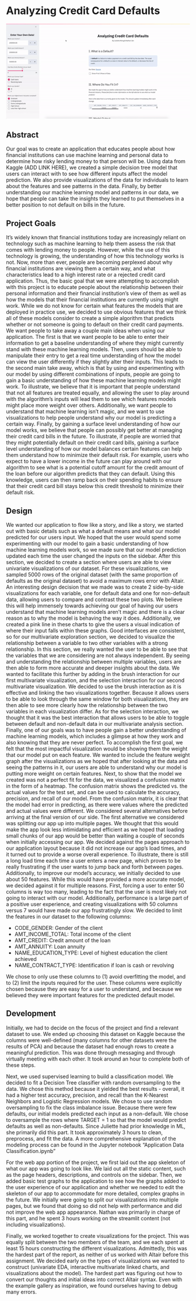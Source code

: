 # Analyzing Credit Card Defaults

![](app.gif)

## Abstract
Our goal was to create an application that educates people about how financial institutions can use machine learning and personal data to determine how risky lending money to that person will be. Using data from Kaggle (ADD LINK HERE), we created a simple decision tree model that users can interact with to see how different inputs affect the model prediction. We also provide visualizations of the data for individuals to learn about the features and see patterns in the data. Finally, by better understanding our machine learning model and patterns in our data, we hope that people can take the insights they learned to put themselves in a better position to not default on bills in the future. 

## Project Goals
It’s widely known that financial institutions today are increasingly reliant on technology such as machine learning to help them assess the risk that comes with lending money to people. However, while the use of this technology is growing, the understanding of how this technology works is not. Now, more than ever, people are becoming perplexed about why financial institutions are viewing them a certain way, and what characteristics lead to a high interest rate or a rejected credit card application. 
Thus, the basic goal that we were attempting to accomplish with this project is to educate people about the relationship between their personal information and their financial institution’s view of them as well as how the models that their financial institutions are currently using might work. While we do not know for certain what features the models that are deployed in practice use, we decided to use obvious features that we think all of these models consider to create a simple algorithm that predicts whether or not someone is going to default on their credit card payments. 
We want people to take away a couple main ideas when using our application. The first is that we want people to be able to enter their information to get a baseline understanding of where they might currently stand with these machine learning models. Then, users should be able to manipulate their entry to get a real time understanding of how the model can view the user differently if they slightly alter their inputs. 
This leads to the second main take away, which is that by using and experimenting with our model by using different combinations of inputs, people are going to gain a basic understanding of how these machine learning models might work. To illustrate, we believe that it is important that people understand that not all features are treated equally, and allowing the user to play around with the algorithm’s inputs will lead them to see which features models might place more weight over others. Additionally, we want people to understand that machine learning isn’t magic, and we want to use visualizations to help people understand why our model is predicting a certain way.
Finally, by gaining a surface level understanding of how our model works, we believe that people can possibly get better at managing their credit card bills in the future. To illustrate, if people are worried that they might potentially default on their credit card bills, gaining a surface level understanding of how our model balances certain features can help them understand how to minimize their default risk. For example, users who expect to have a lower income in the future can play around with our algorithm to see what is a potential cutoff amount for the credit amount of the loan before our algorithm predicts that they can default. Using this knowledge, users can then ramp back on their spending habits to ensure that their credit card bill stays below this credit threshold to minimize their default risk. 

## Design
We wanted our application to flow like a story, and like a story, we started out with basic details such as what a default means and what our model predicted for our users input. We hoped that the user would spend some experimenting with our model to gain a basic understanding of how machine learning models work, so we made sure that our model prediction updated each time the user changed the inputs on the sidebar.
After this section, we decided to create a section where users are able to view univariate visualizations of our dataset. For these visualizations, we sampled 5000 rows of the original dataset (with the same proportion of defaults as the original dataset) to avoid a maximum rows error with Altair. An interesting design decision that we made was to create 2 side-by-side visualizations for each variable, one for default data and one for non-default data, allowing users to compare and contrast these two plots. We believe this will help immensely towards achieving our goal of having our users understand that machine learning models aren’t magic and there is a clear reason as to why the model is behaving the way it does. Additionally, we created a pink line in these charts to give the users a visual indication of where their input falls within these graphs. 
Good interfaces are consistent, so for our multivariate exploration section, we decided to visualize the relationship between a variable to two other variables with a strong relationship. In this section, we really wanted the user to be able to see that the variables that we are considering are not always independent. By seeing and understanding the relationship between multiple variables, users are then able to form more accurate and deeper insights about the data. We wanted to facilitate this further by adding in the brush interaction for our first multivariate visualization, and the selection interaction for our second multivariate visualization. We decided to use the brush interaction as it is effective and linking the two visualizations together. Because it allows users to be able to look through the same window for both visualizations, they are then able to see more clearly how the relationship between the two variables in each visualization differ. As for the selection interaction, we thought that it was the best interaction that allows users to be able to toggle between default and non-default data in our multivariate analysis section. 
Finally, one of our goals was to have people gain a better understanding of machine learning models, which includes a glimpse at how they work and also knowing that they are never perfect. To accomplish the first goal, we felt that the most impactful visualization would be showing them the weight that our model put on each feature. We wanted to include the feature weight graph after the visualizations as we hoped that after looking at the data and seeing the patterns in it, our users are able to understand why our model is putting more weight on certain features. Next, to show that the model we created was not a perfect fit for the data, we visualized a confusion matrix in the form of a heatmap. The confusion matrix shows the predicted vs. the actual values for the test set, and can be used to calculate the accuracy, precision, and recall of our model. From the confusion matrix, it is clear that the model had error in predicting, as there were values where the predicted and actual values were different.
We considered several alternatives before arriving at the final version of our side. The first alternative we considered was splitting our app up into multiple pages. We thought that this would make the app look less intimidating and efficient as we hoped that loading small chunks of our app would be better than waiting a couple of seconds when initially accessing our app. We decided against the pages approach to our application layout because it did not increase our app’s load times, and it turned out to provide a worse overall experience. To illustrate, there is still a long load time each time a user enters a new page, which proves to be really frustrating if the user wants to jump back and forth between pages. Additionally, to improve our model’s accuracy, we initially decided to use about 50 features. While this would have provided a more accurate model, we decided against it for multiple reasons. First, forcing a user to enter 50 columns is way too many, leading to the fact that the user is most likely not going to interact with our model. Additionally, performance is a large part of a positive user experience, and creating visualizations with 50 columns versus 7 would have made our app frustratingly slow. We decided to limit the features in our dataset to the following columns: 

- CODE_GENDER: Gender of the client
- AMT_INCOME_TOTAL: Total income of the client
- AMT_CREDIT: Credit amount of the loan
- AMT_ANNUITY: Loan annuity
- NAME_EDUCATION_TYPE: Level of highest education the client achieved
- NAME_CONTRACT_TYPE: Identification if loan is cash or revolving

We chose to only use these columns to (1) avoid overfitting the model, and to (2) limit the inputs required for the user. These columns were explicitly chosen because they are easy for a user to understand, and because we believed they were important features for the predicted default model. 

## Development
Initially, we had to decide on the focus of the project and find a relevant dataset to use. We ended up choosing this dataset on Kaggle because the columns were well-defined (many columns for other datasets were the results of PCA) and because the dataset had enough rows to create a meaningful prediction. This was done through messaging and through virtually meeting with each other. It took around an hour to complete both of these steps. 

Next, we used supervised learning to build a classification model. We decided to fit a Decision Tree classifier with random oversampling to the data. We chose this method because it yielded the best results - overall, it had a higher test accuracy, precision, and recall than the K-Nearest Neighbors and Logistic Regression models. We chose to use random oversampling to fix the class imbalance issue. Because there were few defaults, our initial models predicted each input as a non-default. We chose to oversample the rows where TARGET = 1 so that the model would predict defaults as well as non-defaults. Since Juliette had prior knowledge in ML, she primarily did this part. It took approximately 3 hours to clean, preprocess, and fit the data. A more comprehensive explanation of the modeling process can be found in the Jupyter notebook “Application Data Classification.ipynb”

For the web app portion of the project, we first laid out the app skeleton of what our app was going to look like. We laid out all the static content, such as the page headers, descriptions, and controls on the sidebar. Then, we added basic test graphs to the application to see how the graphs added to the user experience of our application and whether we needed to edit the skeleton of our app to accommodate for more detailed, complex graphs in the future. We initially were going to split our visualizations into multiple pages, but we found that doing so did not help with performance and did not improve the web app appearance. Nathan was primarily in charge of this part, and he spent 3 hours working on the streamlit content (not including visualizations).

Finally, we worked together to create visualizations for the project. This was equally split between the two members of the team, and we each spent at least 15 hours constructing the different visualizations. Admittedly, this was the hardest part of the report, as neither of us worked with Altair before this assignment. We decided early on the types of visualizations we wanted to construct (univariate EDA, interactive multivariate linked charts, and visualizations about the model). The hardest part was figuring out how to convert our thoughts and initial ideas into correct Altair syntax. Even with the example gallery as inspiration, we found ourselves having to debug many errors. 
